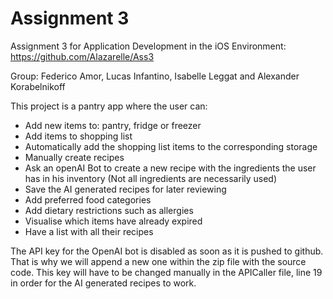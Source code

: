 # Assignment 3
Assignment 3 for Application Development in the iOS Environment: https://github.com/Alazarelle/Ass3

Group: Federico Amor, Lucas Infantino, Isabelle Leggat and Alexander Korabelnikoff

This project is a pantry app where the user can:
- Add new items to: pantry, fridge or freezer
- Add items to shopping list
- Automatically add the shopping list items to the corresponding storage
- Manually create recipes
- Ask an openAI Bot to create a new recipe with the ingredients the user has in his inventory (Not all ingredients are necessarily used)
- Save the AI generated recipes for later reviewing
- Add preferred food categories
- Add dietary restrictions such as allergies
- Visualise which items have already expired
- Have a list with all their recipes

The API key for the OpenAI bot is disabled as soon as it is pushed to github. That is why we will append a new one within the zip file with the source code. This key will have to be changed manually in the APICaller file, line 19 in order for the AI generated recipes to work.
